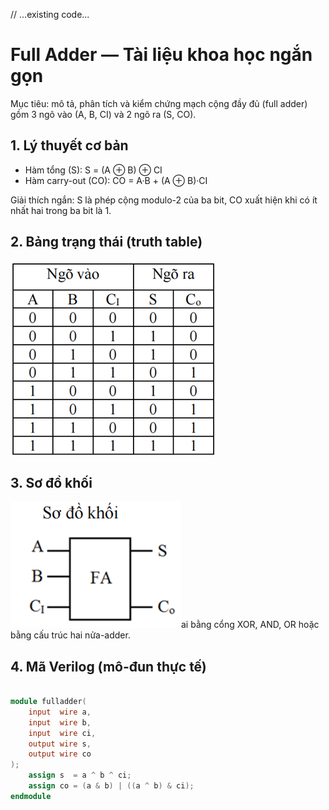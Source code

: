 // ...existing code...

# Full Adder — Tài liệu khoa học ngắn gọn

Mục tiêu: mô tả, phân tích và kiểm chứng mạch cộng đầy đủ (full adder) gồm 3 ngõ vào (A, B, CI) và 2 ngõ ra (S, CO).

## 1. Lý thuyết cơ bản
- Hàm tổng (S): S = (A ⊕ B) ⊕ CI
- Hàm carry-out (CO): CO = A·B + (A ⊕ B)·CI

Giải thích ngắn: S là phép cộng modulo-2 của ba bit, CO xuất hiện khi có ít nhất hai trong ba bit là 1.

## 2. Bảng trạng thái (truth table)

![alt text](image.png)

## 3. Sơ đồ khối
![alt text](image-1.png)ai bằng cổng XOR, AND, OR hoặc bằng cấu trúc hai nửa-adder.

## 4. Mã Verilog (mô-đun thực tế)


````verilog

module fulladder(
    input  wire a,
    input  wire b,
    input  wire ci,
    output wire s,
    output wire co
);
    assign s  = a ^ b ^ ci;
    assign co = (a & b) | ((a ^ b) & ci);
endmodule
